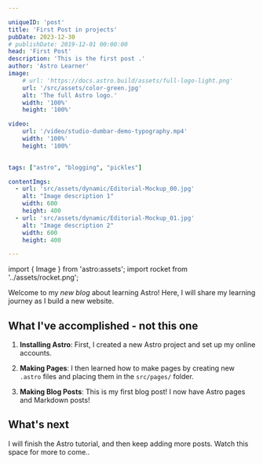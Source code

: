 ```yaml
---

uniqueID: 'post'
title: 'First Post in projects'
pubDate: 2023-12-30
# publishDate: 2019-12-01 00:00:00
head: 'First Post'
description: 'This is the first post .'
author: 'Astro Learner'
image:
    # url: 'https://docs.astro.build/assets/full-logo-light.png'
    url: '/src/assets/color-green.jpg'
    alt: 'The full Astro logo.'
    width: '100%'
    height: '100%'

video: 
    url: '/video/studio-dumbar-demo-typography.mp4'
    width: '100%'
    height: '100%'
    

tags: ["astro", "blogging", "pickles"]

contentImgs:
  - url: 'src/assets/dynamic/Editorial-Mockup_00.jpg'
    alt: "Image description 1"
    width: 600
    height: 400
  - url: 'src/assets/dynamic/Editorial-Mockup_01.jpg'
    alt: "Image description 2"
    width: 600
    height: 400

---
```


import { Image } from 'astro:assets';
import rocket from '../assets/rocket.png';

Welcome to my _new blog_ about learning Astro! Here, I will share my learning journey as I build a new website.

## What I've accomplished - not this one

1. **Installing Astro**: First, I created a new Astro project and set up my online accounts.

2. **Making Pages**: I then learned how to make pages by creating new `.astro` files and placing them in the `src/pages/` folder.

3. **Making Blog Posts**: This is my first blog post! I now have Astro pages and Markdown posts!

## What's next

I will finish the Astro tutorial, and then keep adding more posts. Watch this space for more to come..